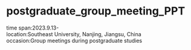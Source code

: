 # postgraduate_group_meeting_PPT

time span:2023.9.13-<br />
location:Southeast University, Nanjing, Jiangsu, China<br />
occasion:Group meetings during postgraduate studies<br />
